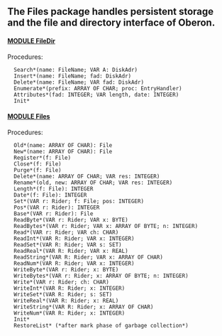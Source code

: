 ## The Files package handles persistent storage and the file and directory interface of Oberon.


#### [MODULE FileDir](https://github.com/io-core/Files/blob/main/FileDir.Mod)
Procedures:
```
  Search*(name: FileName; VAR A: DiskAdr)
  Insert*(name: FileName; fad: DiskAdr)
  Delete*(name: FileName; VAR fad: DiskAdr)
  Enumerate*(prefix: ARRAY OF CHAR; proc: EntryHandler)
  Attributes*(fad: INTEGER; VAR length, date: INTEGER)
  Init*
```

#### [MODULE Files](https://github.com/io-core/Files/blob/main/Files.Mod)
Procedures:
```
  Old*(name: ARRAY OF CHAR): File
  New*(name: ARRAY OF CHAR): File
  Register*(f: File)
  Close*(f: File)
  Purge*(f: File)
  Delete*(name: ARRAY OF CHAR; VAR res: INTEGER)
  Rename*(old, new: ARRAY OF CHAR; VAR res: INTEGER)
  Length*(f: File): INTEGER
  Date*(f: File): INTEGER
  Set*(VAR r: Rider; f: File; pos: INTEGER)
  Pos*(VAR r: Rider): INTEGER
  Base*(VAR r: Rider): File
  ReadByte*(VAR r: Rider; VAR x: BYTE)
  ReadBytes*(VAR r: Rider; VAR x: ARRAY OF BYTE; n: INTEGER)
  Read*(VAR r: Rider; VAR ch: CHAR)
  ReadInt*(VAR R: Rider; VAR x: INTEGER)
  ReadSet*(VAR R: Rider; VAR s: SET)
  ReadReal*(VAR R: Rider; VAR x: REAL)
  ReadString*(VAR R: Rider; VAR x: ARRAY OF CHAR)
  ReadNum*(VAR R: Rider; VAR x: INTEGER)
  WriteByte*(VAR r: Rider; x: BYTE)
  WriteBytes*(VAR r: Rider; x: ARRAY OF BYTE; n: INTEGER)
  Write*(VAR r: Rider; ch: CHAR)
  WriteInt*(VAR R: Rider; x: INTEGER)
  WriteSet*(VAR R: Rider; s: SET)
  WriteReal*(VAR R: Rider; x: REAL)
  WriteString*(VAR R: Rider; x: ARRAY OF CHAR)
  WriteNum*(VAR R: Rider; x: INTEGER)
  Init*
  RestoreList* (*after mark phase of garbage collection*)
```
